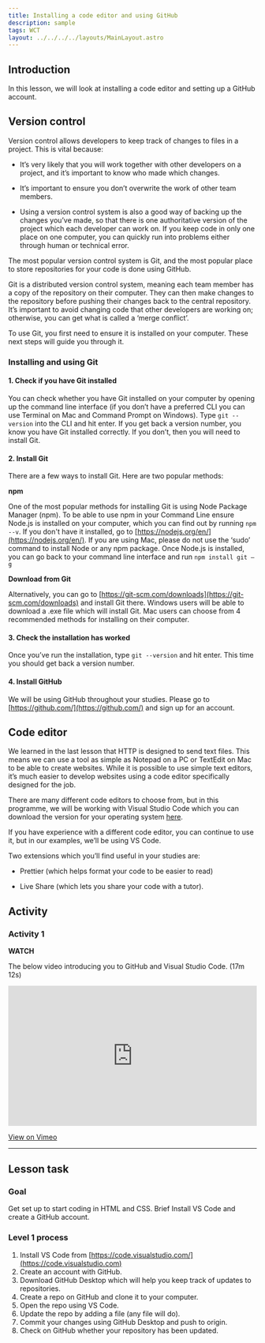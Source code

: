 ```yaml
---
title: Installing a code editor and using GitHub
description: sample
tags: WCT
layout: ../../../../layouts/MainLayout.astro
---
```


## Introduction

In this lesson, we will look at installing a code editor and setting up a GitHub account.

## Version control

Version control allows developers to keep track of changes to files in a project. This is vital because:

- It’s very likely that you will work together with other developers on a project, and it’s important to know who made which changes.

- It’s important to ensure you don’t overwrite the work of other team members.

- Using a version control system is also a good way of backing up the changes you’ve made, so that there is one authoritative version of the project which each developer can work on. If you keep code in only one place on one computer, you can quickly run into problems either through human or technical error.

The most popular version control system is Git, and the most popular place to store repositories for your code is done using GitHub.

Git is a distributed version control system, meaning each team member has a copy of the repository on their computer. They can then make changes to the repository before pushing their changes back to the central repository. It’s important to avoid changing code that other developers are working on; otherwise, you can get what is called a ‘merge conflict’.

To use Git, you first need to ensure it is installed on your computer. These next steps will guide you through it.

### Installing and using Git

#### 1. Check if you have Git installed

You can check whether you have Git installed on your computer by opening up the command line interface (if you don’t have a preferred CLI you can use Terminal on Mac and Command Prompt on Windows). Type `git --version` into the CLI and hit enter. If you get back a version number, you know you have Git installed correctly. If you don’t, then you will need to install Git.

#### 2. Install Git

There are a few ways to install Git. Here are two popular methods:

**npm**

One of the most popular methods for installing Git is using Node Package Manager (npm). To be able to use npm in your Command Line ensure Node.js is installed on your computer, which you can find out by running `npm --v`. If you don't have it installed, go to [https://nodejs.org/en/](https://nodejs.org/en/). If you are using Mac, please do not use the ‘sudo’ command to install Node or any npm package. Once Node.js is installed, you can go back to your command line interface and run `npm install git –g`

**Download from Git**

Alternatively, you can go to [https://git-scm.com/downloads](https://git-scm.com/downloads) and install Git there. Windows users will be able to download a .exe file which will install Git. Mac users can choose from 4 recommended methods for installing on their computer.

#### 3. Check the installation has worked

Once you’ve run the installation, type `git --version` and hit enter. This time you should get back a version number.

#### 4. Install GitHub

We will be using GitHub throughout your studies. Please go to [https://github.com/](https://github.com/) and sign up for an account.

## Code editor

We learned in the last lesson that HTTP is designed to send text files. This means we can use a tool as simple as Notepad on a PC or TextEdit on Mac to be able to create websites. While it is possible to use simple text editors, it’s much easier to develop websites using a code editor specifically designed for the job.

There are many different code editors to choose from, but in this programme, we will be working with Visual Studio Code which you can download the version for your operating system [here](https://code.visualstudio.com/download).

If you have experience with a different code editor, you can continue to use it, but in our examples, we’ll be using VS Code.

Two extensions which you’ll find useful in your studies are:

- Prettier (which helps format your code to be easier to read)

- Live Share (which lets you share your code with a tutor).

## Activity

### Activity 1

**WATCH**

The below video introducing you to GitHub and Visual Studio Code. (17m 12s)

<div style="padding:56.25% 0 0 0;position:relative;"><iframe src="https://player.vimeo.com/video/443018346?h=34d1bba250&amp;badge=0&amp;autopause=0&amp;player_id=0&amp;app_id=58479" frameborder="0" allow="autoplay; fullscreen; picture-in-picture" allowfullscreen style="position:absolute;top:0;left:0;width:100%;height:100%;" title="Introduction to GitHub and Visual Studio Code"></iframe></div><script src="https://player.vimeo.com/api/player.js"></script>

[View on Vimeo](https://vimeo.com/443018346/34d1bba250)

<hr>

## Lesson task

### Goal

Get set up to start coding in HTML and CSS. Brief Install VS Code and create a GitHub account.

### Level 1 process

1. Install VS Code from [https://code.visualstudio.com/](https://code.visualstudio.com)
2. Create an account with GitHub.
3. Download GitHub Desktop which will help you keep track of updates to repositories.
4. Create a repo on GitHub and clone it to your computer.
5. Open the repo using VS Code.
6. Update the repo by adding a file (any file will do).
7. Commit your changes using GitHub Desktop and push to origin.
8. Check on GitHub whether your repository has been updated.
